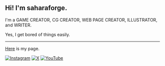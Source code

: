 ## Hi! I'm saharaforge.

I'm a GAME CREATOR, CG CREATOR, WEB PAGE CREATOR, ILLUSTRATOR, and WRITER.

Yes, I get bored of things easily.

 ---

[Here](https://saharaforge.com) is my page.

<a href="https://instagram.com/saharaforge" target="_blank"><img alt="Instagram" src="https://img.shields.io/badge/Instagram-%2312100E.svg?&style=for-the-badge&logo=Instagram&logoColor=white" /></a>
<a href="https://x.com/saharaforge" target="_blank"><img alt="X" src="https://img.shields.io/badge/X-%2312100E.svg?&style=for-the-badge&logo=X&logoColor=white" /></a>
<a href="https://youtube.com/@saharaforge" target="_blank"><img alt="YouTube" src="https://img.shields.io/badge/YouTube-%2312100E.svg?&style=for-the-badge&logo=YouTube&logoColor=white" /></a>
